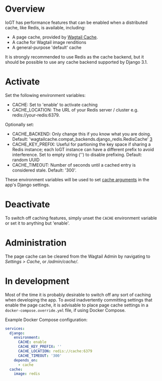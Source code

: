 # Overview

IoGT has performance features that can be enabled when a distributed cache, like Redis, is available, including:

- A page cache, provided by [Wagtail Cache][2].
- A cache for Wagtail image renditions
- A general-purpose 'default' cache

It is strongly recommended to use Redis as the cache backend, but it should be possible to use any cache backend supported by Django 3.1.

# Activate

Set the following environment variables:

- CACHE: Set to 'enable' to activate caching
- CACHE\_LOCATION: The URL of your Redis server / cluster e.g. redis://your-redis:6379.

Optionally set:

- CACHE\_BACKEND: Only change this if you know what you are doing. Default: 'wagtailcache.compat\_backends.django\_redis.RedisCache' [3]
- CACHE\_KEY\_PREFIX: Useful for partioning the key space if sharing a Redis instance; each IoGT instance can have a different prefix to avoid interference. Set to empty string ('') to disable prefixing. Default: random UUID
- CACHE\_TIMEOUT: Number of seconds until a cached entry is considered stale. Default: '300'.

These environment variables will be used to set [cache arguments][1] in the app's Django settings.

# Deactivate

To switch off caching features, simply unset the `CACHE` environment variable or set it to anything but 'enable'.

# Administration

The page cache can be cleared from the Wagtail Admin by navigating to _Settings > Cache_, or _/admin/cache/_.

# In development

Most of the time it is probably desirable to switch off any sort of caching when developing the app. To avoid inadvertently committing settings that enable the page cache, it is advisable to place page cache settings in a `docker-compose.override.yml` file, if using Docker Compose.

Example Docker Compose configuration:
```docker-compose-override.yml
services:
  django:
    environment:
      CACHE: enable
      CACHE_KEY_PREFIX: ''
      CACHE_LOCATION: redis://cache:6379
      CACHE_TIMEOUT: '300'
    depends_on:
      - cache
  cache:
    image: redis
```


[1]: https://docs.djangoproject.com/en/3.1/topics/cache/#using-a-custom-cache-backend
[2]: https://docs.coderedcorp.com/wagtail-cache/
[3]: https://docs.coderedcorp.com/wagtail-cache/getting_started/supported_backends.html#django-redis
